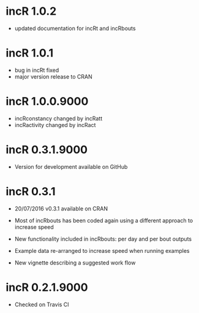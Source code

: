 # incR 1.0.2
* updated documentation for incRt and incRbouts


# incR 1.0.1
* bug in incRt fixed
* major version release to CRAN

# incR 1.0.0.9000
* incRconstancy changed by incRatt
* incRactivity changed by incRact

# incR 0.3.1.9000
* Version for development available on GitHub

# incR 0.3.1
* 20/07/2016 v0.3.1 available on CRAN

* Most of incRbouts has been coded again using a different approach to increase speed
* New functionality included in incRbouts: per day and per bout outputs
* Example data re-arranged to increase speed when running examples
* New vignette describing a suggested work flow

# incR 0.2.1.9000

* Checked on Travis CI



